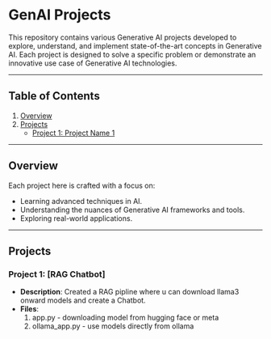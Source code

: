 # GenAI Projects

This repository contains various Generative AI projects developed to explore, understand, and implement state-of-the-art concepts in Generative AI. Each project is designed to solve a specific problem or demonstrate an innovative use case of Generative AI technologies.

---

## Table of Contents
1. [Overview](#overview)
2. [Projects](#projects)
   - [Project 1: Project Name 1](#project-1-project-name-1)
---

## Overview

Each project here is crafted with a focus on:
- Learning advanced techniques in AI.
- Understanding the nuances of Generative AI frameworks and tools.
- Exploring real-world applications.

---

## Projects

### **Project 1: [RAG Chatbot]**
- **Description**: Created a RAG pipline where u can download llama3 onward models and create a Chatbot.
- **Files**: 
  1. app.py - downloading model from hugging face or meta
  2. ollama_app.py - use models directly from ollama
